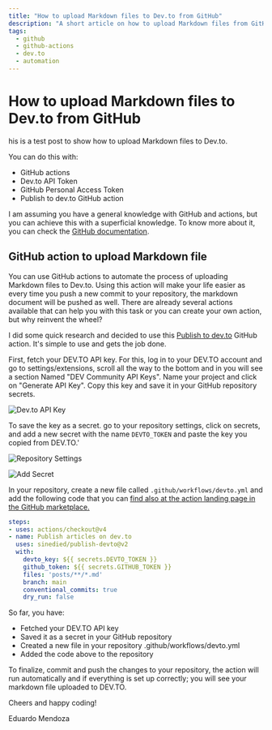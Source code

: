```yaml
---
title: "How to upload Markdown files to Dev.to from GitHub"
description: "A short article on how to upload Markdown files from GitHub to Dev.to"
tags:
  - github
  - github-actions
  - dev.to
  - automation
---
```


# How to upload Markdown files to Dev.to from GitHub

his is a test post to show how to upload Markdown files to Dev.to.

You can do this with:
- GitHub actions
- Dev.to API Token
- GitHub Personal Access Token
- Publish to dev.to GitHub action

I am assuming you have a general knowledge with GitHub and actions, but you can achieve this with a superficial knowledge. To know more about it, you can check the [GitHub documentation](https://docs.github.com/en/actions).

## GitHub action to upload Markdown file

You can use GitHub actions to automate the process of uploading Markdown files to Dev.to. Using this action will make your life easier as every time you push a new commit to your repository, the markdown document will be pushed as well. There are already several actions available that can help you with this task or you can create your own action, but why reinvent the wheel?

I did some quick research and decided to use this [Publish to dev.to](https://github.com/marketplace/actions/publish-to-dev-to) GitHub action. It's simple to use and gets the job done.

First, fetch your DEV.TO API key. For this, log in to your DEV.TO account and go to settings/extensions, scroll all the way to the bottom and in you will see a section Named "DEV Community API Keys". Name your project and click on "Generate API Key". Copy this key and save it in your GitHub repository secrets.

![Dev.to API Key](./Screenshot-2025-01-13-3.png)

To save the key as a secret. go to your repository settings, click on secrets, and add a new secret with the name `DEVTO_TOKEN` and paste the key you copied from DEV.TO.'

![Repository Settings](./Screenshot-2025-01-13.png)

![Add Secret](./Screenshot-2025-01-13-2.png)

In your repository, create a new file called `.github/workflows/devto.yml` and add the following code that you can [find also at the action landing page in the GitHub marketplace.](https://github.com/marketplace/actions/publish-to-dev-to)

```yaml
steps:
- uses: actions/checkout@v4
- name: Publish articles on dev.to
  uses: sinedied/publish-devto@v2
  with:
    devto_key: ${{ secrets.DEVTO_TOKEN }}
    github_token: ${{ secrets.GITHUB_TOKEN }}
    files: 'posts/**/*.md'
    branch: main
    conventional_commits: true
    dry_run: false
```

So far, you have:

* Fetched your DEV.TO API key
* Saved it as a secret in your GitHub repository
* Created a new file in your repository .github/workflows/devto.yml
* Added the code above to the repository

To finalize, commit and push the changes to your repository, the action will run automatically and if everything is set up correctly; you will see your markdown file uploaded to DEV.TO.

Cheers and happy coding!

Eduardo Mendoza
